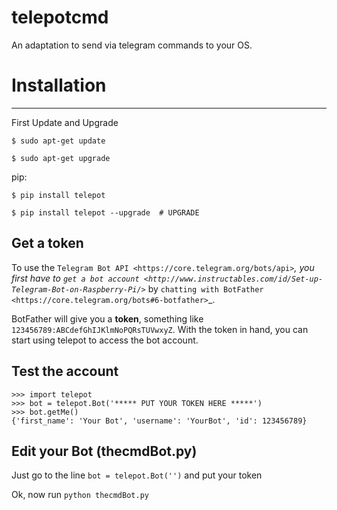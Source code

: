 # telepotcmd
An adaptation to send via telegram commands to your OS.


# Installation
------------

First Update and Upgrade

`$ sudo apt-get update`

`$ sudo apt-get upgrade`

pip:

`$ pip install telepot`

`$ pip install telepot --upgrade  # UPGRADE`
    
Get a token
-----------

To use the `Telegram Bot API <https://core.telegram.org/bots/api>`_, you first
have to `get a bot account <http://www.instructables.com/id/Set-up-Telegram-Bot-on-Raspberry-Pi/>`_
by `chatting with BotFather <https://core.telegram.org/bots#6-botfather>`_.

BotFather will give you a **token**, something like ``123456789:ABCdefGhIJKlmNoPQRsTUVwxyZ``.
With the token in hand, you can start using telepot to access the bot account.

Test the account
----------------

    >>> import telepot
    >>> bot = telepot.Bot('***** PUT YOUR TOKEN HERE *****')
    >>> bot.getMe()
    {'first_name': 'Your Bot', 'username': 'YourBot', 'id': 123456789}


Edit your Bot (thecmdBot.py)
----------------
Just go to the line `bot = telepot.Bot('')` and put your token

Ok, now run `python thecmdBot.py`
